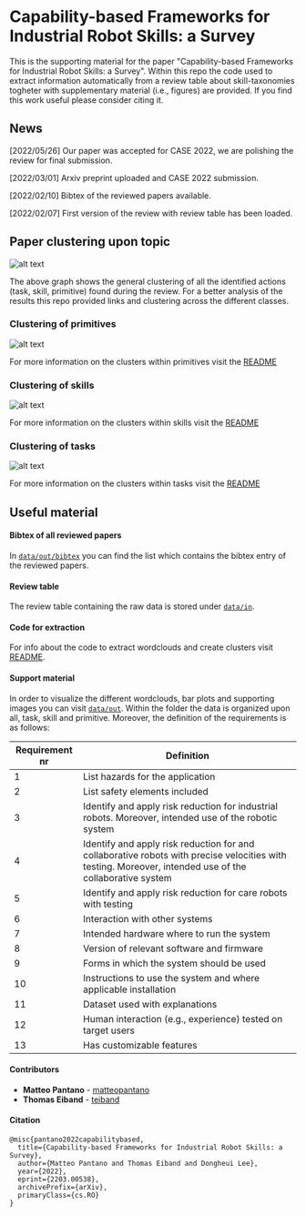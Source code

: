 # Capability-based Frameworks for Industrial Robot Skills: a Survey

This is the supporting material for the paper "Capability-based Frameworks for Industrial Robot Skills: a Survey". Within this repo the code used to extract information automatically from a review table about skill-taxonomies togheter with supplementary material (i.e., figures) are provided.  If you find this work useful please consider citing it.

## News 

[2022/05/26] Our paper was accepted for CASE 2022, we are polishing the review for final submission.

[2022/03/01] Arxiv preprint uploaded and CASE 2022 submission.

[2022/02/10] Bibtex of the reviewed papers available.

[2022/02/07] First version of the review with review table has been loaded.

## Paper clustering upon topic

![alt text](https://github.com/teiband/industrial-skill-review/blob/main/data/out/all/kmeans10all.png?raw=true)

The above graph shows the general clustering of all the identified actions (task, skill, primitive) found during the review. For a better analysis of the results this repo provided links and clustering across the different classes.

### Clustering of primitives

![alt text](https://github.com/teiband/industrial-skill-review/blob/main/data/out/primitive/kmeans10primitive.png?raw=true)

For more information on the clusters within primitives visit the [README](data/out/primitive/README.md)

### Clustering of skills

![alt text](https://github.com/teiband/industrial-skill-review/blob/main/data/out/skill/kmeans10skill.png?raw=true)

For more information on the clusters within skills visit the [README](data/out/skill/README.md)

### Clustering of tasks

![alt text](https://github.com/teiband/industrial-skill-review/blob/main/data/out/task/kmeans10task.png?raw=true)

For more information on the clusters within tasks visit the [README](data/out/task/README.md)

## Useful material

#### **Bibtex of all reviewed papers**

In [`data/out/bibtex`](data/out/bibtex.bib) you can find the list which contains the bibtex entry of the reviewed papers.

#### **Review table**

The review table containing the raw data is stored under [`data/in`](data/in/).

#### **Code for extraction**

For info about the code to extract wordclouds and create clusters visit [README](src/README.md).

#### **Support material**

In order to visualize the different wordclouds, bar plots and supporting images you can visit [`data/out`](data/out/). Within the folder the data is organized upon all, task, skill and primitive. Moreover, the definition of the requirements is as follows:

Requirement nr | Definition
--- | --- 
1 | List hazards for the application
2 | List safety elements included 
3 | Identify and apply risk reduction for industrial robots. Moreover, intended use of the robotic system
4 | Identify and apply risk reduction for and collaborative robots with precise velocities with testing. Moreover, intended use of the collaborative system
5 | Identify and apply risk reduction for care robots with testing
6 | Interaction with other systems
7 | Intended hardware where to run the system
8 | Version of relevant software and firmware
9 | Forms in which the system should be used 
10 | Instructions to use the system and where applicable installation
11 | Dataset used with explanations
12 | Human interaction (e.g., experience) tested on target users
13 | Has customizable features

#### **Contributors**

* **Matteo Pantano** - [matteopantano](https://github.com/matteopantano)
* **Thomas Eiband** - [teiband](https://github.com/teiband)

#### **Citation**

    @misc{pantano2022capabilitybased,
      title={Capability-based Frameworks for Industrial Robot Skills: a Survey}, 
      author={Matteo Pantano and Thomas Eiband and Dongheui Lee},
      year={2022},
      eprint={2203.00538},
      archivePrefix={arXiv},
      primaryClass={cs.RO}
    }
